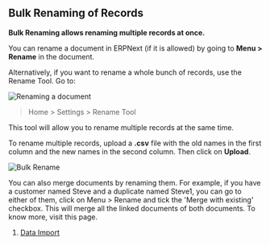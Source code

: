 ## Bulk Renaming of Records

**Bulk Renaming allows renaming multiple records at once.**

You can rename a document in ERPNext (if it is allowed) by going to **Menu > Rename** in the document.

Alternatively, if you want to rename a whole bunch of records, use the Rename Tool. Go to:

![Renaming a document](https://docs.erpnext.com/files/renaming-a-document.gif)

> Home > Settings > Rename Tool

This tool will allow you to rename multiple records at the same time.

To rename multiple records, upload a **.csv** file with the old names in the first column and the new names in the second column. Then click on **Upload**.

![Bulk Rename](https://docs.erpnext.com/files/rename-tool.png)

You can also merge documents by renaming them. For example, if you have a customer named Steve and a duplicate named Steve1, you can go to either of them, click on Menu > Rename and tick the 'Merge with existing' checkbox. This will merge all the linked documents of both documents. To know more, visit this page.

1.  [Data Import](https://docs.erpnext.com/docs/v13/user/manual/en/setting-up/data/data-import)